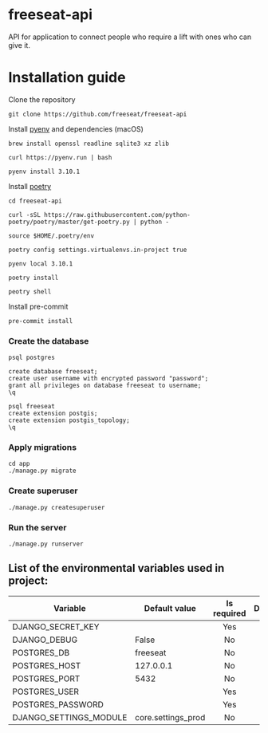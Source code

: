 # freeseat-api

API for application to connect people who require a lift with ones who can give it.

# Installation guide

Clone the repository
```shell
git clone https://github.com/freeseat/freeseat-api
```


Install [pyenv](https://github.com/pyenv/pyenv/wiki#suggested-build-environment) and dependencies (macOS)
```shell
brew install openssl readline sqlite3 xz zlib

curl https://pyenv.run | bash

pyenv install 3.10.1
```


Install [poetry](https://python-poetry.org)
```shell
cd freeseat-api

curl -sSL https://raw.githubusercontent.com/python-poetry/poetry/master/get-poetry.py | python -

source $HOME/.poetry/env

poetry config settings.virtualenvs.in-project true
```


```shell
pyenv local 3.10.1

poetry install

peotry shell
```


Install pre-commit
```shell
pre-commit install
```


### Create the database

```shell
psql postgres

create database freeseat;
create user username with encrypted password "password";
grant all privileges on database freeseat to username;
\q

psql freeseat
create extension postgis;
create extension postgis_topology;
\q
```


### Apply migrations

```shell
cd app
./manage.py migrate
```


### Create superuser

```shell
./manage.py createsuperuser
```


### Run the server

```shell
./manage.py runserver
```

## List of the environmental variables used in project:


| Variable               | Default value      | Is required | Description                               |
| ---------------------- |--------------------|:-----------:| ----------------------------------------- |
| DJANGO_SECRET_KEY      |                    | Yes         |                                           |
| DJANGO_DEBUG           | False              | No          |                                           |
| POSTGRES_DB            | freeseat           | No          |                                           |
| POSTGRES_HOST          | 127.0.0.1          | No          |                                           |
| POSTGRES_PORT          | 5432               | No          |                                           |
| POSTGRES_USER          |                    | Yes         |                                           |
| POSTGRES_PASSWORD      |                    | Yes         |                                           |
| DJANGO_SETTINGS_MODULE | core.settings_prod | No          |                                           |
